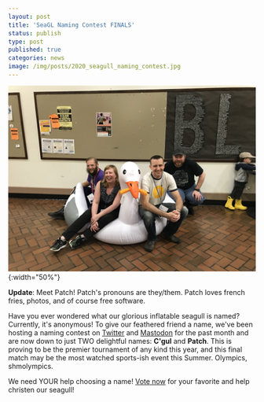 ```yaml
---
layout: post
title: 'SeaGL Naming Contest FINALS'
status: publish
type: post
published: true
categories: news
image: /img/posts/2020_seagull_naming_contest.jpg
---
```


![The inflatable seagull](/img/posts/2020_seagull_naming_contest.jpg){:width="50%"}

**Update**: Meet Patch! Patch's pronouns are they/them. Patch loves french fries, photos, and of course free software.

Have you ever wondered what our glorious inflatable seagull is named? Currently, it's anonymous! To
give our feathered friend a name, we've been hosting a naming contest on
[Twitter](https://twitter.com/seagl) and [Mastodon](https://mastodon.social/@seagl) for the past
month and are now down to just TWO delightful names: **C'gul** and **Patch**. This is proving to be the
premier tournament of any kind this year, and this final match may be the most watched sports-ish
event this Summer. Olympics, shmolympics.

We need YOUR help choosing a name! [Vote
now](https://surveyjs.io/published?id=af9d7141-8a70-420c-8303-8de3ebe6e4b9) for your favorite and
help christen our seagull!
